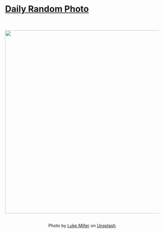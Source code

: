# [Daily Random Photo](https://www.dailyrandomphoto.com/)

<div align="center">
  <br>
  <br>
  <a href="https://www.dailyrandomphoto.com/p/2024/2024-09-07/"><img src="https://images.unsplash.com/photo-1723375383253-7171af1d398f?crop=entropy&cs=tinysrgb&fit=max&fm=jpg&ixid=M3w3NzUwOHwwfDF8cmFuZG9tfHx8fHx8fHx8MTcyNTY2OTM3Nnw&ixlib=rb-4.0.3&q=80&w=1080" width="600px"></a>
  <br>
  <br>
  <p class="has-text-grey">Photo by <a href="https://unsplash.com/@bylukemiller?utm_source=Daily%20Random%20Photo&amp;utm_medium=referral" target="_blank" rel="noopener noreferrer">Luke Miller</a> on <a href="https://unsplash.com/photos/a-car-driving-down-a-road-next-to-the-ocean-p9uN_1sNyTM?utm_source=Daily%20Random%20Photo&amp;utm_medium=referral" target="_blank" rel="noopener noreferrer">Unsplash</a></p>
</div>
